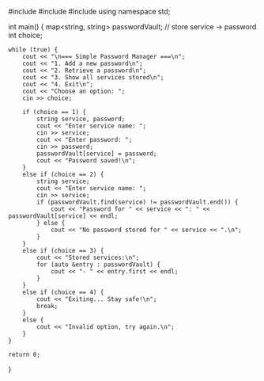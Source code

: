 #include <iostream>
#include <map>
#include <string>
using namespace std;

int main() {
    map<string, string> passwordVault; // store service → password
    int choice;

    while (true) {
        cout << "\n=== Simple Password Manager ===\n";
        cout << "1. Add a new password\n";
        cout << "2. Retrieve a password\n";
        cout << "3. Show all services stored\n";
        cout << "4. Exit\n";
        cout << "Choose an option: ";
        cin >> choice;

        if (choice == 1) {
            string service, password;
            cout << "Enter service name: ";
            cin >> service;
            cout << "Enter password: ";
            cin >> password;
            passwordVault[service] = password;
            cout << "Password saved!\n";
        }
        else if (choice == 2) {
            string service;
            cout << "Enter service name: ";
            cin >> service;
            if (passwordVault.find(service) != passwordVault.end()) {
                cout << "Password for " << service << ": " << passwordVault[service] << endl;
            } else {
                cout << "No password stored for " << service << ".\n";
            }
        }
        else if (choice == 3) {
            cout << "Stored services:\n";
            for (auto &entry : passwordVault) {
                cout << "- " << entry.first << endl;
            }
        }
        else if (choice == 4) {
            cout << "Exiting... Stay safe!\n";
            break;
        }
        else {
            cout << "Invalid option, try again.\n";
        }
    }

    return 0;
}
